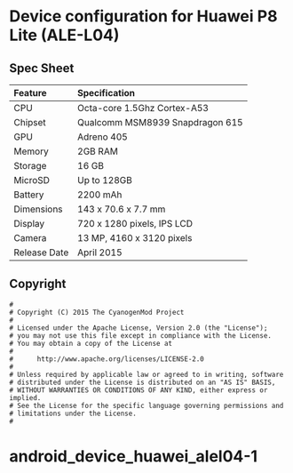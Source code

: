 # Device configuration for Huawei P8 Lite (ALE-L04)

## Spec Sheet

| Feature                | Specification                     |
| :--------------------- | :-------------------------------- |
| CPU                    | Octa-core 1.5Ghz Cortex-A53       |
| Chipset                | Qualcomm MSM8939 Snapdragon 615   |
| GPU                    | Adreno 405                        |
| Memory                 | 2GB RAM                           |
| Storage                | 16 GB                             |
| MicroSD                | Up to 128GB                       |
| Battery                | 2200 mAh                          |
| Dimensions             | 143 x 70.6 x 7.7 mm               |
| Display                | 720 x 1280 pixels, IPS LCD        |
| Camera                 | 13 MP, 4160 x 3120 pixels         |
| Release Date           | April 2015                        |

## Copyright

```
#
# Copyright (C) 2015 The CyanogenMod Project
#
# Licensed under the Apache License, Version 2.0 (the "License");
# you may not use this file except in compliance with the License.
# You may obtain a copy of the License at
#
#      http://www.apache.org/licenses/LICENSE-2.0
#
# Unless required by applicable law or agreed to in writing, software
# distributed under the License is distributed on an "AS IS" BASIS,
# WITHOUT WARRANTIES OR CONDITIONS OF ANY KIND, either express or implied.
# See the License for the specific language governing permissions and
# limitations under the License.
#
```
# android_device_huawei_alel04-1
